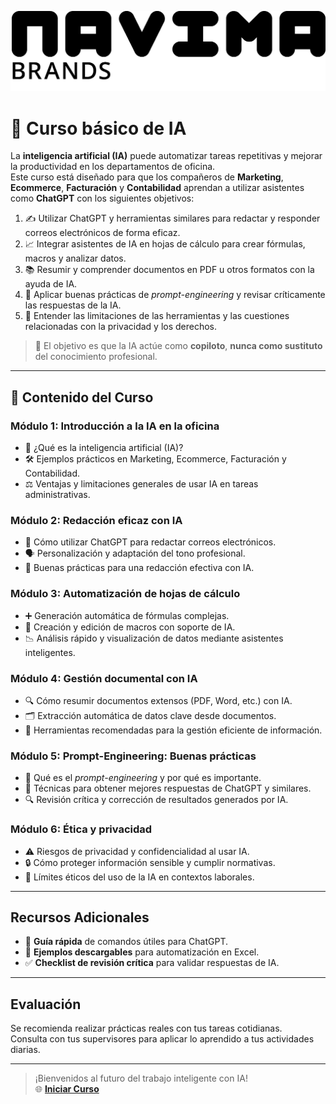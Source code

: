 ![Navima Logo](/navima_logo_negro.png)

# 🚀 Curso básico de IA

La **inteligencia artificial (IA)** puede automatizar tareas repetitivas y mejorar la productividad en los departamentos de oficina.  
Este curso está diseñado para que los compañeros de **Marketing**, **Ecommerce**, **Facturación** y **Contabilidad** aprendan a utilizar asistentes como **ChatGPT** con los siguientes objetivos:

1. ✍️ Utilizar ChatGPT y herramientas similares para redactar y responder correos electrónicos de forma eficaz.  
2. 📈 Integrar asistentes de IA en hojas de cálculo para crear fórmulas, macros y analizar datos.  
3. 📚 Resumir y comprender documentos en PDF u otros formatos con la ayuda de IA.  
4. 🧠 Aplicar buenas prácticas de *prompt-engineering* y revisar críticamente las respuestas de la IA.  
5. 🔐 Entender las limitaciones de las herramientas y las cuestiones relacionadas con la privacidad y los derechos.

>🎯 El objetivo es que la IA actúe como **copiloto**, **nunca como sustituto** del conocimiento profesional.

---

## 📘 Contenido del Curso

###  Módulo 1: Introducción a la IA en la oficina  
- 🤖 ¿Qué es la inteligencia artificial (IA)?  
- 🛠️ Ejemplos prácticos en Marketing, Ecommerce, Facturación y Contabilidad.  
- ⚖️ Ventajas y limitaciones generales de usar IA en tareas administrativas.

###  Módulo 2: Redacción eficaz con IA  
- 📨 Cómo utilizar ChatGPT para redactar correos electrónicos.  
- 🗣️ Personalización y adaptación del tono profesional.  
- 🧾 Buenas prácticas para una redacción efectiva con IA.

###  Módulo 3: Automatización de hojas de cálculo  
- ➕ Generación automática de fórmulas complejas.  
- 🧩 Creación y edición de macros con soporte de IA.  
- 📉 Análisis rápido y visualización de datos mediante asistentes inteligentes.

###  Módulo 4: Gestión documental con IA  
- 🔍 Cómo resumir documentos extensos (PDF, Word, etc.) con IA.  
- 🗂️ Extracción automática de datos clave desde documentos.  
- 🧰 Herramientas recomendadas para la gestión eficiente de información.

###  Módulo 5: Prompt-Engineering: Buenas prácticas  
- 💬 Qué es el *prompt-engineering* y por qué es importante.  
- 🎯 Técnicas para obtener mejores respuestas de ChatGPT y similares.  
- 🔍 Revisión crítica y corrección de resultados generados por IA.

###  Módulo 6: Ética y privacidad  
- ⚠️ Riesgos de privacidad y confidencialidad al usar IA.  
- 🔒 Cómo proteger información sensible y cumplir normativas.  
- 🧭 Límites éticos del uso de la IA en contextos laborales.

---

##  Recursos Adicionales

- 🧾 **Guía rápida** de comandos útiles para ChatGPT.  
- 📁 **Ejemplos descargables** para automatización en Excel.  
- ✅ **Checklist de revisión crítica** para validar respuestas de IA.

---

##  Evaluación

Se recomienda realizar prácticas reales con tus tareas cotidianas.  
Consulta con tus supervisores para aplicar lo aprendido a tus actividades diarias.

---

> ¡Bienvenidos al futuro del trabajo inteligente con IA!  
> 🌐 **[Iniciar Curso](/oficina_basico/modulo_1.md)**  
